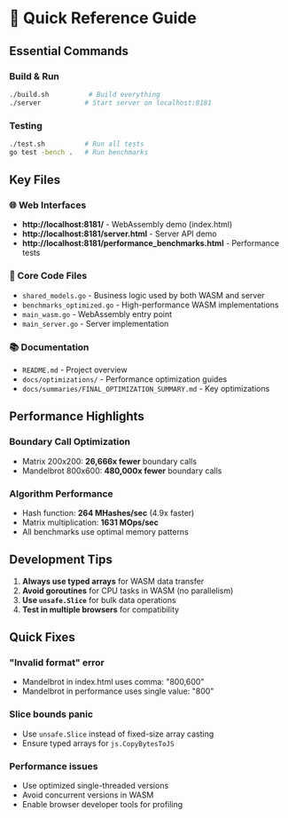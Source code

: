 # 🚀 Quick Reference Guide

## Essential Commands

### Build & Run
```bash
./build.sh          # Build everything
./server           # Start server on localhost:8181
```

### Testing
```bash
./test.sh          # Run all tests
go test -bench .   # Run benchmarks
```

## Key Files

### 🌐 Web Interfaces
- **http://localhost:8181/** - WebAssembly demo (index.html)
- **http://localhost:8181/server.html** - Server API demo
- **http://localhost:8181/performance_benchmarks.html** - Performance tests

### 📝 Core Code Files
- `shared_models.go` - Business logic used by both WASM and server
- `benchmarks_optimized.go` - High-performance WASM implementations
- `main_wasm.go` - WebAssembly entry point
- `main_server.go` - Server implementation

### 📚 Documentation
- `README.md` - Project overview
- `docs/optimizations/` - Performance optimization guides
- `docs/summaries/FINAL_OPTIMIZATION_SUMMARY.md` - Key optimizations

## Performance Highlights

### Boundary Call Optimization
- Matrix 200x200: **26,666x fewer** boundary calls
- Mandelbrot 800x600: **480,000x fewer** boundary calls

### Algorithm Performance
- Hash function: **264 MHashes/sec** (4.9x faster)
- Matrix multiplication: **1631 MOps/sec**
- All benchmarks use optimal memory patterns

## Development Tips

1. **Always use typed arrays** for WASM data transfer
2. **Avoid goroutines** for CPU tasks in WASM (no parallelism)
3. **Use `unsafe.Slice`** for bulk data operations
4. **Test in multiple browsers** for compatibility

## Quick Fixes

### "Invalid format" error
- Mandelbrot in index.html uses comma: "800,600"
- Mandelbrot in performance uses single value: "800"

### Slice bounds panic
- Use `unsafe.Slice` instead of fixed-size array casting
- Ensure typed arrays for `js.CopyBytesToJS`

### Performance issues
- Use optimized single-threaded versions
- Avoid concurrent versions in WASM
- Enable browser developer tools for profiling